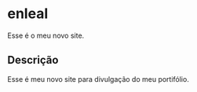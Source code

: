 # enleal
Esse é o meu novo site.

## Descrição
Esse é meu novo site para divulgação do meu portifólio.

